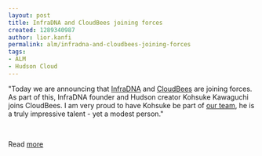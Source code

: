 ```yaml
---
layout: post
title: InfraDNA and CloudBees joining forces
created: 1289340987
author: lior.kanfi
permalink: alm/infradna-and-cloudbees-joining-forces
tags:
- ALM
- Hudson Cloud
---
```

<p>&quot;Today we are announcing that <a href="http://infradna.com/">InfraDNA</a> and <a href="http://www.cloudbees.com/">CloudBees</a>  are joining forces. As part of this, InfraDNA founder and Hudson  creator Kohsuke Kawaguchi joins CloudBees. I am very proud to have  Kohsuke be part of <a href="http://www.cloudbees.com/company-team.cb">our team</a>, he is a truly impressive talent - yet a modest person.&quot;</p>
<p>&nbsp;</p>
<p>Read <a href="http://blog.cloudbees.com/2010/11/infradna-and-cloudbees-joining-forces.html">more</a></p>
